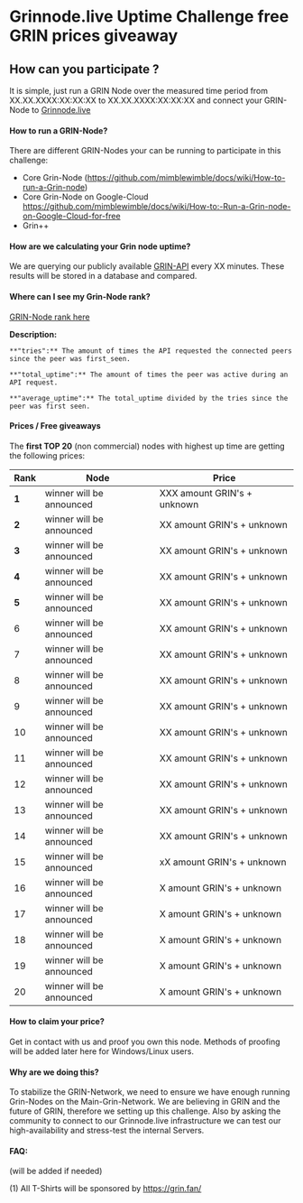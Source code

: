 # Grinnode.live Uptime Challenge free GRIN prices giveaway

## How can you participate ?
It is simple, just run a GRIN Node over the measured time period from XX.XX.XXXX:XX:XX:XX to XX.XX.XXXX:XX:XX:XX 
and connect your GRIN-Node to [Grinnode.live](https://github.com/MCM-Mike/grinnode.live#to-connect-your-grin-node-to-our-high-available-grin-node-system)


#### How to run a GRIN-Node?
There are different GRIN-Nodes your can be running to participate in this challenge:

- Core Grin-Node (https://github.com/mimblewimble/docs/wiki/How-to-run-a-Grin-node) 
- Core Grin-Node on Google-Cloud https://github.com/mimblewimble/docs/wiki/How-to:-Run-a-Grin-node-on-Google-Cloud-for-free
- Grin++ 

#### How are we calculating your Grin node uptime?
We are querying our publicly available [GRIN-API](https://grinnode.live/) every XX minutes. 
These results will be stored in a database and compared.

#### Where can I see my Grin-Node rank?

[GRIN-Node rank here](http://c-node03-api.grinnode.live/)

**Description:**

```
**"tries":** The amount of times the API requested the connected peers since the peer was first_seen.

**"total_uptime":** The amount of times the peer was active during an API request.

**"average_uptime":** The total_uptime divided by the tries since the peer was first seen.
```

#### Prices / Free giveaways 
The **first TOP 20** (non commercial) nodes with highest up time are getting the following prices:

Rank | Node | Price
--- | --- | ---
**1** | winner will be announced | XXX amount GRIN's + unknown
**2** |winner will be announced| XX amount GRIN's + unknown
**3** | winner will be announced| XX amount GRIN's + unknown
**4** |winner will be announced | XX amount GRIN's + unknown
**5** | winner will be announced| XX amount GRIN's + unknown
6 | winner will be announced | XX amount GRIN's + unknown 
7 | winner will be announced| XX amount GRIN's + unknown
8 | winner will be announced | XX amount GRIN's + unknown
9 | winner will be announced | XX amount GRIN's + unknown
10 | winner will be announced | XX amount GRIN's + unknown
11 | winner will be announced | XX amount GRIN's + unknown
12 | winner will be announced| XX amount GRIN's + unknown
13 | winner will be announced | XX amount GRIN's  + unknown
14 | winner will be announced | XX amount GRIN's  + unknown
15 | winner will be announced | xX amount GRIN's  + unknown
16 | winner will be announced | X amount GRIN's  + unknown
17 | winner will be announced | X amount GRIN's  + unknown
18 | winner will be announced| X amount GRIN's  + unknown
19 | winner will be announced | X amount GRIN's  + unknown
20 | winner will be announced | X amount GRIN's  + unknown

#### How to claim your price?
Get in contact with us and proof you own this node. 
Methods of proofing will be added later here for Windows/Linux users. 

#### Why are we doing this?
To stabilize the GRIN-Network, we need to ensure we have enough running Grin-Nodes on the Main-Grin-Network. 
We are believing in GRIN and the future of GRIN, therefore we setting up this challenge. 
Also by asking the community to connect to our Grinnode.live infrastructure we can test our high-availability and stress-test
the internal Servers. 

#### FAQ:
(will be added if needed)

(1) All T-Shirts will be sponsored by https://grin.fan/ 
